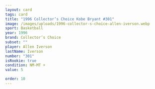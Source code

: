 ```yaml
---
layout: card
tags: card
title: "1996 Collector’s Choice Kobe Bryant #301"
image: /images/uploads/1996-collector-s-choice-allen-iverson.webp
sport: Basketball
year: 1996
brand: Collector’s Choice
subset: ""
player: Allen Iverson
lastName: Iverson
number: "301"
isRookie: true
condition: NM-MT +
value: 5

order: 10
---
```


